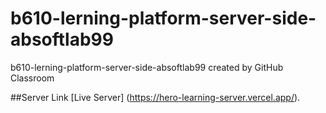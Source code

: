 # b610-lerning-platform-server-side-absoftlab99
b610-lerning-platform-server-side-absoftlab99 created by GitHub Classroom

##Server Link
[Live Server] (https://hero-learning-server.vercel.app/).
